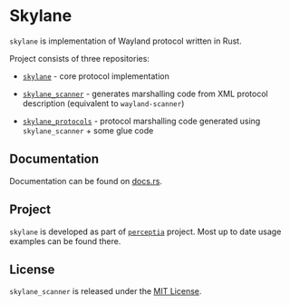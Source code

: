 Skylane
=======

`skylane` is implementation of Wayland protocol written in Rust.

Project consists of three repositories:

 - [`skylane`](https://github.com/perceptia/skylane) - core protocol implementation

 - [`skylane_scanner`](https://github.com/perceptia/skylane_scanner) - generates marshalling code
   from XML protocol description (equivalent to `wayland-scanner`)

 - [`skylane_protocols`](https://github.com/perceptia/skylane_protocols) - protocol marshalling code
   generated using `skylane_scanner` + some glue code

Documentation
-------------

Documentation can be found on [docs.rs](https://docs.rs/skylane_scanner).

Project
-------

`skylane` is developed as part of [`perceptia`](https://github.com/perceptia/perceptia) project.
Most up to date usage examples can be found there.

License
-------

`skylane_scanner` is released under the [MIT License](https://opensource.org/licenses/MIT).
